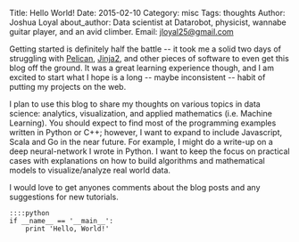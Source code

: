 Title: Hello World!
Date: 2015-02-10
Category: misc
Tags: thoughts
Author: Joshua Loyal
about_author: Data scientist at Datarobot, physicist, wannabe guitar player, and an avid climber.
Email: jloyal25@gmail.com

Getting started is definitely half the battle -- it took me a solid two days of struggling with [Pelican][1], [Jinja2][2], and other pieces of software to even get this blog off the ground. It was a great learning experience though, and I am excited to start what I hope is a long -- maybe inconsistent -- habit of putting my projects on the web.

I plan to use this blog to share my thoughts on various topics in data science: analytics, visualization, and applied mathematics (i.e. Machine Learning). You should expect to find most of the programming examples written in Python or C++; however, I want to expand to include Javascript, Scala and Go in the near future. For example, I might do a write-up on a deep neural-network I wrote in Python. I want to keep the focus on practical cases with explanations on how to build algorithms and mathematical models to visualize/analyze real world data.

I would love to get anyones comments about the blog posts and any suggestions for new tutorials. 

    ::::python
    if __name__ == '__main__':
        print 'Hello, World!'

[1]: http://blog.getpelican.com "Pelican"
[2]: http://jinja.pocoo.org/docs/dev/ "Jinja2"
